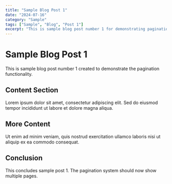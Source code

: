 ```yaml
---
title: "Sample Blog Post 1"
date: "2024-07-16"
category: "Sample"
tags: ["Sample", "Blog", "Post 1"]
excerpt: "This is sample blog post number 1 for demonstrating pagination functionality."
---
```


Sample Blog Post 1
===================

This is sample blog post number 1 created to demonstrate the pagination functionality.

Content Section
---------------

Lorem ipsum dolor sit amet, consectetur adipiscing elit. Sed do eiusmod tempor incididunt ut labore et dolore magna aliqua.

More Content
------------

Ut enim ad minim veniam, quis nostrud exercitation ullamco laboris nisi ut aliquip ex ea commodo consequat.

Conclusion
----------

This concludes sample post 1. The pagination system should now show multiple pages.
